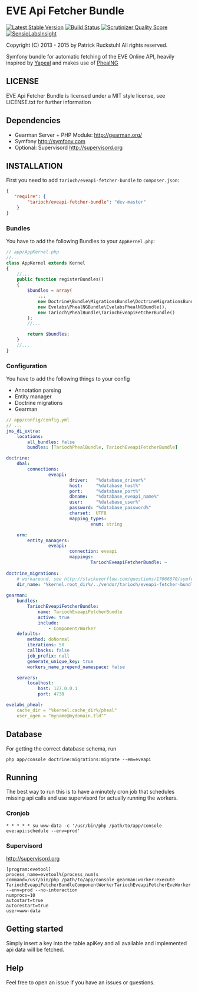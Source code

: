 EVE Api Fetcher Bundle
======================

[![Latest Stable Version](https://poser.pugx.org/tarioch/eveapi-fetcher-bundle/v/stable.png)](https://packagist.org/packages/tarioch/eveapi-fetcher-bundle)
[![Build Status](https://travis-ci.org/tarioch/eveapi-fetcher-bundle.png)](https://travis-ci.org/tarioch/eveapi-fetcher-bundle)
[![Scrutinizer Quality Score](https://scrutinizer-ci.com/g/tarioch/eveapi-fetcher-bundle/badges/quality-score.png?s=10b11825f1bf7cc31108d785491a783f071418d4)](https://scrutinizer-ci.com/g/tarioch/eveapi-fetcher-bundle/)
[![SensioLabsInsight](https://insight.sensiolabs.com/projects/3172bec4-e7d2-467d-800c-debefc17b118/mini.png)](https://insight.sensiolabs.com/projects/3172bec4-e7d2-467d-800c-debefc17b118)

Copyright (C) 2013 - 2015 by Patrick Ruckstuhl
All rights reserved.

Symfony bundle for automatic fetching of the EVE Online API, heavily inspired by [Yapeal](http://code.google.com/p/yapeal/) and makes use of [PhealNG](https://github.com/3rdpartyeve/phealng)

## LICENSE
EVE Api Fetcher Bundle is licensed under a MIT style license, see LICENSE.txt
for further information

## Dependencies ##
 - Gearman Server + PHP Module: http://gearman.org/
 - Symfony http://symfony.com
 - Optional: Supervisord http://supervisord.org

## INSTALLATION ##
First you need to add `tarioch/eveapi-fetcher-bundle` to `composer.json`:

```json
{
   "require": {
        "tarioch/eveapi-fetcher-bundle": "dev-master"
    }
}
```

### Bundles ###
You have to add the following Bundles to your `AppKernel.php`:

```php
// app/AppKernel.php
//...
class AppKernel extends Kernel
{
    //...
    public function registerBundles()
    {
        $bundles = array(
            ...
            new Doctrine\Bundle\MigrationsBundle\DoctrineMigrationsBundle()
            new Evelabs\PhealNGBundle\EvelabsPhealNGBundle(),
            new Tarioch\PhealBundle\TariochEveapiFetcherBundle()
        );
        //...

        return $bundles;
    }
    //...
}
```

### Configuration ###
You have to add the following things to your config

  - Annotation parsing
  - Entity manager
  - Doctrine migrations
  - Gearman

```yml
// app/config/config.yml
// ...
jms_di_extra:
    locations:
        all_bundles: false
        bundles: [TariochPhealBundle, TariochEveapiFetcherBundle]

doctrine:
    dbal:
        connections:
                eveapi:
                        driver:   "%database_driver%"
                        host:     "%database_host%"
                        port:     "%database_port%"
                        dbname:   "%database_eveapi_name%"
                        user:     "%database_user%"
                        password: "%database_password%"
                        charset:  UTF8
                        mapping_types:
                                enum: string

    orm:
        entity_managers:
                eveapi:
                        connection: eveapi
                        mappings:
                                TariochEveapiFetcherBundle: ~
                                
doctrine_migrations:
    # workaround, see http://stackoverflow.com/questions/17066670/symfony2-change-migration-directory
    dir_name: '%kernel.root_dir%/../vendor/tarioch/eveapi-fetcher-bundle/Tarioch/EveapiFetcherBundle/DoctrineMigrations'
    
gearman:
    bundles:
        TariochEveapiFetcherBundle:
            name: TariochEveapiFetcherBundle
            active: true
            include:
                - Component/Worker
    defaults:
        method: doNormal
        iterations: 50
        callbacks: false
        job_prefix: null
        generate_unique_key: true
        workers_name_prepend_namespace: false

    servers:
        localhost:
            host: 127.0.0.1
            port: 4730

evelabs_pheal:
    cache_dir = "%kernel.cache_dir%/pheal"
    user_agen = "myname@mydomain.tld""

```

## Database ##
For getting the correct database schema, run

```
php app/console doctrine:migrations:migrate --em=eveapi
```

## Running ##
The best way to run this is to have a minutely cron job that schedules missing api calls and use supervisord for actually running the workers.

### Cronjob ###
```
* * * * * su www-data -c '/usr/bin/php /path/to/app/console eve:api:schedule --env=prod'
```
### Supervisord ###
http://supervisord.org

```
[program:evetool]
process_name=evetool%(process_num)s
command=/usr/bin/php /path/to/app/console gearman:worker:execute TariochEveapiFetcherBundleComponentWorkerTariochEveapiFetcherEveWorker --env=prod --no-interaction
numprocs=10
autostart=true
autorestart=true
user=www-data
```

## Getting started ##
Simply insert a key into the table apiKey and all available and implemented api data will be fetched.

## Help ##
Feel free to open an issue if you have an issues or questions.
